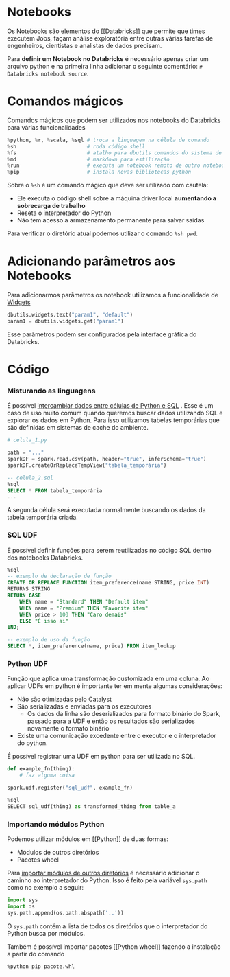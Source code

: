 # Notebooks

Os Notebooks são elementos do [[Databricks]] que permite que times executem Jobs, façam análise exploratória entre outras várias tarefas de engenheiros, cientistas e analistas de dados precisam.

Para **definir um Notebook no Databricks** é necessário apenas criar um arquivo python e na primeira linha adicionar o seguinte comentário: `# Databricks notebook source`.

# Comandos mágicos

Comandos mágicos que podem ser utilizados nos notebooks do Databricks para várias funcionalidades

```python
%python, %r, %scala, %sql # troca a linguagem na célula de comando
%sh                       # roda código shell
%fs                       # atalho para dbutils comandos do sistema de arquivos
%md                       # markdown para estilização
%run                      # executa um notebook remoto de outro notebook
%pip                      # instala novas bibliotecas python
```

Sobre o `%sh` é um comando mágico que deve ser utilizado com cautela:

- Ele executa o código shell sobre a máquina driver local **aumentando a sobrecarga de trabalho**
- Reseta o interpretador do Python
- Não tem acesso a armazenamento permanente para salvar saídas

Para verificar o diretório atual podemos utilizar o comando `%sh pwd`.

# Adicionando parâmetros aos Notebooks

Para adicionarmos parâmetros os notebook utilizamos a funcionalidade de [Widgets](https://docs.databricks.com/pt/notebooks/widgets.html)

```python
​​dbutils.widgets.text("param1", "default")
param1 = dbutils.widgets.get("param1")
```

Esse parâmetros podem ser configurados pela interface gráfica do Databricks.

# Código

### Misturando as linguagens

É possível [intercambiar dados entre células de Python e SQL](https://docs.databricks.com/en/notebooks/notebooks-code.html#explore-sql-cell-results-in-python-notebooks-using-python) . Esse é um caso de uso muito comum quando queremos buscar dados utilizando SQL e explorar os dados em Python. Para isso utilizamos tabelas temporárias que são definidas em sistemas de cache do ambiente.

```python
# celula_1.py

path = "..."
sparkDF = spark.read.csv(path, header="true", inferSchema="true")
sparkDF.createOrReplaceTempView("tabela_temporária")
```

```sql
-- celula_2.sql
%sql
SELECT * FROM tabela_temporária
...
```

A segunda célula será executada normalmente buscando os dados da tabela temporária criada.
### SQL UDF

É possível definir funções para serem reutilizadas no código SQL dentro dos notebooks Databricks.

```sql
%sql
-- exemplo de declaração de função
CREATE OR REPLACE FUNCTION item_preference(name STRING, price INT)
RETURNS STRING
RETURN CASE
	WHEN name = "Standard" THEN "Default item"
	WHEN name = "Premium" THEN "Favorite item"
	WHEN price > 100 THEN "Caro demais"
	ELSE "É isso ai"
END;

-- exemplo de uso da função
SELECT *, item_preference(name, price) FROM item_lookup
```

### Python UDF

Função que aplica uma transformação customizada em uma coluna. Ao aplicar UDFs em python é importante ter em mente algumas considerações:

- Não são otimizadas pelo Catalyst
- São serializadas e enviadas para os executores
	- Os dados da linha são deserializados para formato binário do Spark, passado para a UDF e então os resultados são serializados novamente o formato binário
- Existe uma comunicação excedente entre o executor e o interpretador do python.

É possível registrar uma UDF em python para ser utilizada no SQL.

```python
def example_fn(thing):
	# faz alguma coisa

spark.udf.register("sql_udf", example_fn)

%sql
SELECT sql_udf(thing) as transformed_thing from table_a
```

### Importando módulos Python

Podemos utilizar módulos em [[Python]] de duas formas:

- Módulos de outros diretórios
- Pacotes wheel

Para [importar módulos de outros diretórios](https://docs.databricks.com/pt/files/workspace-modules.html#import-python-and-r-modules) é necessário adicionar o caminho ao interpretador do Python. Isso é feito pela variável `sys.path` como no exemplo a seguir:

```python
import sys
import os
sys.path.append(os.path.abspath('..'))
```

O `sys.path` contém a lista de todos os diretórios que o interpretador do Python busca por módulos. 

Também é possível importar pacotes [[Python wheel]] fazendo a instalação a partir do comando 

```
%python pip pacote.whl
```